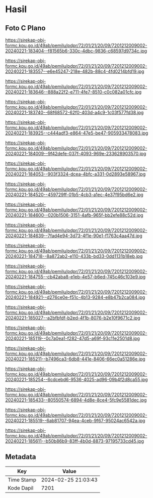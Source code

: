 # Hasil

## Foto C Plano

https://sirekap-obj-formc.kpu.go.id/49ab/pemilu/pdpr/72/01/21/20/09/7201212009002-20240221-183404--f81565b6-330c-4dbc-9836-c68597d9734c.jpg

https://sirekap-obj-formc.kpu.go.id/49ab/pemilu/pdpr/72/01/21/20/09/7201212009002-20240221-183557--e6e45247-218e-482b-88c4-4fd0214bfd19.jpg

https://sirekap-obj-formc.kpu.go.id/49ab/pemilu/pdpr/72/01/21/20/09/7201212009002-20240221-183646--888a22f2-e711-4fe7-8510-c0c082a01cfc.jpg

https://sirekap-obj-formc.kpu.go.id/49ab/pemilu/pdpr/72/01/21/20/09/7201212009002-20240221-183740--68f68572-62f0-403d-a4c9-1c03f577fd38.jpg

https://sirekap-obj-formc.kpu.go.id/49ab/pemilu/pdpr/72/01/21/20/09/7201212009002-20240221-183925--c444adf3-e864-47e5-be47-905933478083.jpg

https://sirekap-obj-formc.kpu.go.id/49ab/pemilu/pdpr/72/01/21/20/09/7201212009002-20240221-184009--9f42defe-037f-4093-969e-233628903570.jpg

https://sirekap-obj-formc.kpu.go.id/49ab/pemilu/pdpr/72/01/21/20/09/7201212009002-20240221-184053--903f3324-dcea-4bfc-a331-0d2893e58967.jpg

https://sirekap-obj-formc.kpu.go.id/49ab/pemilu/pdpr/72/01/21/20/09/7201212009002-20240221-184520--459729ff-01b5-4cb3-a1ec-4e37f95bd6e2.jpg

https://sirekap-obj-formc.kpu.go.id/49ab/pemilu/pdpr/72/01/21/20/09/7201212009002-20240221-184600--020b1506-3151-4afb-965f-bb2efe88c52d.jpg

https://sirekap-obj-formc.kpu.go.id/49ab/pemilu/pdpr/72/01/21/20/09/7201212009002-20240221-184639--7fad4e94-3d73-4f1e-90e1-f1763c4aa47d.jpg

https://sirekap-obj-formc.kpu.go.id/49ab/pemilu/pdpr/72/01/21/20/09/7201212009002-20240221-184718--8a872ab2-e110-433b-bd33-0dd1131b18eb.jpg

https://sirekap-obj-formc.kpu.go.id/49ab/pemilu/pdpr/72/01/21/20/09/7201212009002-20240221-184755--cb42aba8-e1eb-4e57-b6ed-745c46c103e9.jpg

https://sirekap-obj-formc.kpu.go.id/49ab/pemilu/pdpr/72/01/21/20/09/7201212009002-20240221-184921--d276ce0e-f51c-4b13-9284-e8b47b2ca084.jpg

https://sirekap-obj-formc.kpu.go.id/49ab/pemilu/pdpr/72/01/21/20/09/7201212009002-20240221-185027--a2bfbfdf-b2ed-4f1b-8076-b2e10f9671c2.jpg

https://sirekap-obj-formc.kpu.go.id/49ab/pemilu/pdpr/72/01/21/20/09/7201212009002-20240221-185119--0c7a0ea1-f282-47d5-a69f-93c11e2501d8.jpg

https://sirekap-obj-formc.kpu.go.id/49ab/pemilu/pdpr/72/01/21/20/09/7201212009002-20240221-185211--b7496ca3-6db8-441e-8406-66ec0a51286e.jpg

https://sirekap-obj-formc.kpu.go.id/49ab/pemilu/pdpr/72/01/21/20/09/7201212009002-20240221-185254--6cdcebd6-9536-4025-ad96-09b4f2d8ca55.jpg

https://sirekap-obj-formc.kpu.go.id/49ab/pemilu/pdpr/72/01/21/20/09/7201212009002-20240221-185433--80550574-6894-4d8e-8ce4-5fc9e5581dec.jpg

https://sirekap-obj-formc.kpu.go.id/49ab/pemilu/pdpr/72/01/21/20/09/7201212009002-20240221-185519--6ab81707-94ea-4ceb-9f67-95024ac6542a.jpg

https://sirekap-obj-formc.kpu.go.id/49ab/pemilu/pdpr/72/01/21/20/09/7201212009002-20240221-185611--b50b86b9-83ff-4b0d-8873-97195733cd45.jpg


## Metadata

| Key        | Value               |
| ---------- | ------------------- |
| Time Stamp | 2024-02-25 21:03:43 |
| Kode Dapil | 7201                |



